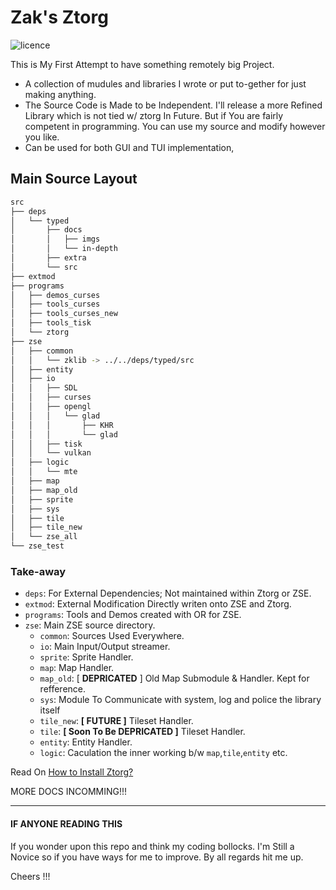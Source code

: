 # Zak's Ztorg

![licence](https://img.shields.io/badge/licence-GPL--3.0-important)

This is My First Attempt to have something remotely big Project.

- A collection of mudules and libraries I wrote or put to-gether for just making anything.
- The Source Code is Made to be Independent. I'll release a more Refined Library which is not tied w/ ztorg In Future. But if You are fairly competent in programming. You can use my source and modify however you like.
- Can be used for both GUI and TUI implementation,


Main Source Layout
---
```sh
src
├── deps
│   └── typed
│       ├── docs
│       │   ├── imgs
│       │   └── in-depth
│       ├── extra
│       └── src
├── extmod
├── programs
│   ├── demos_curses
│   ├── tools_curses
│   ├── tools_curses_new
│   ├── tools_tisk
│   └── ztorg
├── zse
│   ├── common
│   │   └── zklib -> ../../deps/typed/src
│   ├── entity
│   ├── io
│   │   ├── SDL
│   │   ├── curses
│   │   ├── opengl
│   │   │   └── glad
│   │   │       ├── KHR
│   │   │       └── glad
│   │   ├── tisk
│   │   └── vulkan
│   ├── logic
│   │   └── mte
│   ├── map
│   ├── map_old
│   ├── sprite
│   ├── sys
│   ├── tile
│   ├── tile_new
│   └── zse_all
└── zse_test
```
### Take-away
- `deps`: For External Dependencies; Not maintained within Ztorg or ZSE.
- `extmod`: External Modification Directly writen onto ZSE and Ztorg.
- `programs`: Tools and Demos created with OR for ZSE.
- `zse`: Main ZSE source directory.
    - `common`: Sources Used Everywhere.
    - `io`: Main Input/Output streamer.
    - `sprite`: Sprite Handler.
    - `map`: Map Handler.
    - `map_old`: [ **DEPRICATED** ] Old Map Submodule & Handler. Kept for refference.
    - `sys`: Module To Communicate with system, log and police the library itself
    - `tile_new`: **[ FUTURE ]** Tileset Handler.
    - `tile`: **[ Soon To Be DEPRICATED ]** Tileset Handler.
    - `entity`: Entity Handler.
    - `logic`: Caculation the inner working b/w `map`,`tile`,`entity` etc.

Read On [How to Install Ztorg?](INSTALL.md)


MORE DOCS INCOMMING!!!


---
#### IF ANYONE READING THIS

If you wonder upon this repo and think my coding bollocks.
I'm Still a Novice so if you have ways for me to improve. By all regards hit me up.

Cheers !!!

